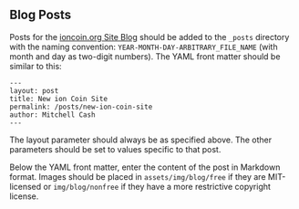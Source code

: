 ## Blog Posts

Posts for the [ioncoin.org Site Blog](https://ioncoin.org/blog) should be
added to the `_posts` directory with the naming convention:
`YEAR-MONTH-DAY-ARBITRARY_FILE_NAME` (with month and day as two-digit
numbers). The YAML front matter should be similar to this:

```
---
layout: post
title: New ion Coin Site
permalink: /posts/new-ion-coin-site
author: Mitchell Cash
---
```

The layout parameter should always be as specified above. The other
parameters should be set to values specific to that post.

Below the YAML front matter, enter the content of the post in Markdown
format. Images should be placed in `assets/img/blog/free` if they are
MIT-licensed or `img/blog/nonfree` if they have a more restrictive
copyright license.
